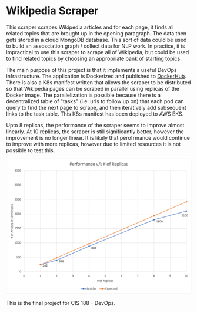 # Wikipedia Scraper

This scraper scrapes Wikipedia articles and for each page, it finds all related topics that are brought up in the opening paragraph. The data then gets stored in a cloud MongoDB database. This sort of data could be used to build an assosciation graph / collect data for NLP work. In practice, it is impractical to use this scraper to scrape all of Wikipedia, but could be used to find related topics by choosing an appropriate bank of starting topics.

The main purpose of this project is that it implements a useful DevOps infrastructure. The application is Dockerized and published to [DockerHub](https://hub.docker.com/repository/docker/vsingh18567/cis188-scraper). There is also a K8s manifest written that allows the scraper to be distributed so that Wikipedia pages can be scraped in parallel using replicas of the Docker image. The parallelization is possible because there is a decentralized table of "tasks" (i.e. urls to follow up on) that each pod can query to find the next page to scrape, and then iteratively add subsequent links to the task table. This K8s manifest has been deployed to AWS EKS. 

Upto 8 replicas, the performance of the scraper seems to improve almost linearly. At 10 replicas, the scraper is still significantly better, however the improvement is no longer linear. It is likely that perofrmance would continue to improve with more replicas, however due to limited resources it is not possible to test this.

![see performance.png](performance.png)

This is the final project for CIS 188 - DevOps. 